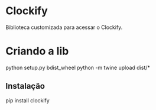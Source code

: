 # Clockify
Biblioteca customizada para acessar o Clockify.

# Criando a lib
python setup.py bdist_wheel
python -m twine upload dist/*


## Instalação
pip install clockify


